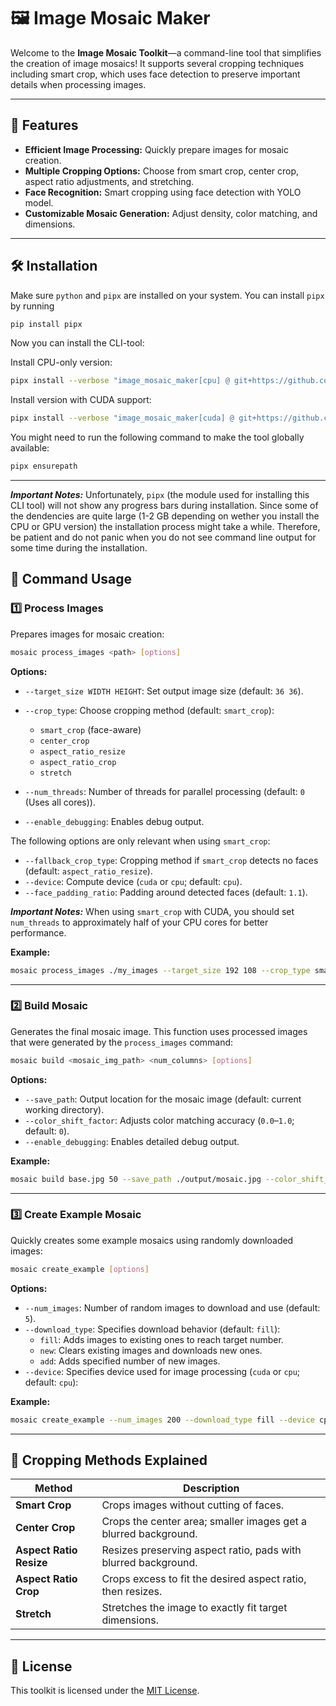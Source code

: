 # 🖼️ Image Mosaic Maker

Welcome to the **Image Mosaic Toolkit**—a command-line tool that simplifies the creation of image mosaics! It supports several cropping techniques including smart crop, which uses face detection to preserve important details when processing images.

---

## 🚀 Features

- **Efficient Image Processing:** Quickly prepare images for mosaic creation.
- **Multiple Cropping Options:** Choose from smart crop, center crop, aspect ratio adjustments, and stretching.
- **Face Recognition:** Smart cropping using face detection with YOLO model.
- **Customizable Mosaic Generation:** Adjust density, color matching, and dimensions.

---

## 🛠️ Installation
Make sure `python` and `pipx` are installed on your system. You can install `pipx` by running
```bash
pip install pipx
```
Now you can install the CLI-tool:

Install CPU-only version:
```bash
pipx install --verbose "image_mosaic_maker[cpu] @ git+https://github.com/jmueller209/Image-Mosaic-Maker.git#subdirectory=src" --pip-args="--extra-index-url https://download.pytorch.org/whl/cpu"
```
Install version with CUDA support:
```bash
pipx install --verbose "image_mosaic_maker[cuda] @ git+https://github.com/jmueller209/Image-Mosaic-Maker.git#subdirectory=src" --pip-args="--extra-index-url https://download.pytorch.org/whl/cu118"
```

You might need to run the following command to make the tool globally available:
```bash
pipx ensurepath
```
---

**_Important Notes:_**
Unfortunately, `pipx` (the module used for installing this CLI tool) will not show any progress bars during installation. Since some of the dendencies are quite large (1-2 GB depending on wether you install the CPU or GPU version) the installation process might take a while. Therefore, be patient and do not panic when you do not see command line output for some time during the installation.

## 🎯 Command Usage

### 1️⃣ **Process Images**

Prepares images for mosaic creation:

```bash
mosaic process_images <path> [options]
```

**Options:**

- `--target_size WIDTH HEIGHT`: Set output image size (default: `36 36`).
- `--crop_type`: Choose cropping method (default: `smart_crop`):

  - `smart_crop` (face-aware)
  - `center_crop`
  - `aspect_ratio_resize`
  - `aspect_ratio_crop`
  - `stretch`

- `--num_threads`: Number of threads for parallel processing (default: `0` (Uses all cores)).
- `--enable_debugging`: Enables debug output.

The following options are only relevant when using `smart_crop`:

- `--fallback_crop_type`: Cropping method if `smart_crop` detects no faces (default: `aspect_ratio_resize`).
- `--device`: Compute device (`cuda` or `cpu`; default: `cpu`).
- `--face_padding_ratio`: Padding around detected faces (default: `1.1`).

**_Important Notes:_**
When using `smart_crop` with CUDA, you should set `num_threads` to approximately half of your CPU cores for better performance.

**Example:**

```bash
mosaic process_images ./my_images --target_size 192 108 --crop_type smart_crop --num_threads 6 --device cuda --fallback_crop_type stretch --face_padding_ratio 0 --enable_debugging
```

---

### 2️⃣ **Build Mosaic**

Generates the final mosaic image. This function uses processed images that were generated by the `process_images` command:

```bash
mosaic build <mosaic_img_path> <num_columns> [options]
```

**Options:**

- `--save_path`: Output location for the mosaic image (default: current working directory).
- `--color_shift_factor`: Adjusts color matching accuracy (`0.0`–`1.0`; default: `0`).
- `--enable_debugging`: Enables detailed debug output.

**Example:**

```bash
mosaic build base.jpg 50 --save_path ./output/mosaic.jpg --color_shift_factor 0.3 --enable_debugging
```

---

### 3️⃣ **Create Example Mosaic**

Quickly creates some example mosaics using randomly downloaded images:

```bash
mosaic create_example [options]
```

**Options:**

- `--num_images`: Number of random images to download and use (default: `5`).
- `--download_type`: Specifies download behavior (default: `fill`):
  - `fill`: Adds images to existing ones to reach target number.
  - `new`: Clears existing images and downloads new ones.
  - `add`: Adds specified number of new images.
- `--device`: Specifies device used for image processing (`cuda` or `cpu`; default: `cpu`):

**Example:**

```bash
mosaic create_example --num_images 200 --download_type fill --device cpu
```

---

## 🧩 Cropping Methods Explained

| Method                  | Description                                                     |
| ----------------------- | --------------------------------------------------------------- |
| **Smart Crop**          | Crops images without cutting of faces.                          |
| **Center Crop**         | Crops the center area; smaller images get a blurred background. |
| **Aspect Ratio Resize** | Resizes preserving aspect ratio, pads with blurred background.  |
| **Aspect Ratio Crop**   | Crops excess to fit the desired aspect ratio, then resizes.     |
| **Stretch**             | Stretches the image to exactly fit target dimensions.           |

---

## 📝 License

This toolkit is licensed under the [MIT License](/LICENSE.md).
